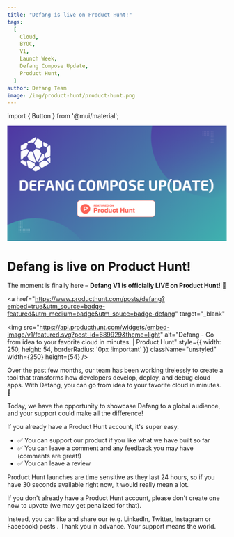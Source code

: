 ```yaml
---
title: "Defang is live on Product Hunt!"
tags:
  [
    Cloud,
    BYOC,
    V1,
    Launch Week,
    Defang Compose Update,
    Product Hunt,
  ]
author: Defang Team
image: /img/product-hunt/product-hunt.png
---
```

import { Button } from '@mui/material';

![Defang Compose Update - Product Hunt](/img/product-hunt/product-hunt.png)


# **Defang is live on Product Hunt!**

The moment is finally here – **Defang V1 is officially LIVE on Product Hunt!** 🎉

<a
  href="https://www.producthunt.com/posts/defang?embed=true&utm_source=badge-featured&utm_medium=badge&utm_souce=badge-defang"
  target="_blank"
>
  <img
    src="https://api.producthunt.com/widgets/embed-image/v1/featured.svg?post_id=689929&theme=light"
    alt="Defang - Go from idea to your favorite cloud in minutes. | Product Hunt"
    style={{ width: 250, height: 54, borderRadius: '0px !important' }}
    className="unstyled"
    width={250}
    height={54}
  />
</a>


Over the past few months, our team has been working tirelessly to create a tool that transforms how developers develop, deploy, and debug cloud apps. With Defang, you can go from idea to your favorite cloud in minutes. 🚀

Today, we have the opportunity to showcase Defang to a global audience, and your support could make all the difference!

If you already have a Product Hunt account, it's super easy.
* ✅ You can support our product if you like what we have built so far
* ✅ You can leave a comment and any feedback you may have (comments are great!)
* ✅ You can leave a review

Product Hunt launches are time sensitive as they last 24 hours, so if you have 30 seconds available right now, it would really mean a lot.

If you don't already have a Product Hunt account, please don't create one now to upvote (we may get penalized for that).

Instead, you can like and share our (e.g. LinkedIn, Twitter, Instagram or Facebook) posts
.
Thank you in advance. Your support means the world.
